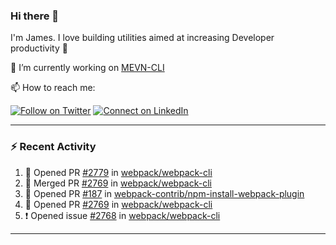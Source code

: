 ### Hi there 👋

I'm James. I love building utilities aimed at increasing Developer productivity :raised_hands: 

🔭 I’m currently working on [MEVN-CLI](https://github.com/madlabsinc/mevn-cli)

📫 How to reach me:

[![Follow on Twitter](https://img.shields.io/badge/--twitter?label=Twitter&logo=Twitter&style=social)](https://twitter.com/james_madhacks) [![Connect on LinkedIn](https://img.shields.io/badge/--linkedin?label=LinkedIn&logo=LinkedIn&style=social)](https://www.linkedin.com/in/jamesgeorge007)

---

### :zap: Recent Activity

<!--START_SECTION:activity-->
1. 💪 Opened PR [#2779](https://github.com/webpack/webpack-cli/pull/2779) in [webpack/webpack-cli](https://github.com/webpack/webpack-cli)
2. 🎉 Merged PR [#2769](https://github.com/webpack/webpack-cli/pull/2769) in [webpack/webpack-cli](https://github.com/webpack/webpack-cli)
3. 💪 Opened PR [#187](https://github.com/webpack-contrib/npm-install-webpack-plugin/pull/187) in [webpack-contrib/npm-install-webpack-plugin](https://github.com/webpack-contrib/npm-install-webpack-plugin)
4. 💪 Opened PR [#2769](https://github.com/webpack/webpack-cli/pull/2769) in [webpack/webpack-cli](https://github.com/webpack/webpack-cli)
5. ❗️ Opened issue [#2768](https://github.com/webpack/webpack-cli/issues/2768) in [webpack/webpack-cli](https://github.com/webpack/webpack-cli)
<!--END_SECTION:activity-->

---

<!--
**jamesgeorge007/jamesgeorge007** is a ✨ _special_ ✨ repository because its `README.md` (this file) appears on your GitHub profile.

Here are some ideas to get you started:

- 🌱 I’m currently learning ...
- 👯 I’m looking to collaborate on ...
- 🤔 I’m looking for help with ...
- 💬 Ask me about ...
- 😄 Pronouns: ...
- ⚡ Fun fact: ...
-->
